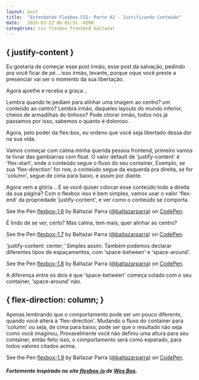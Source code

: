 ```yaml
---
layout: post
title:  "Entendendo Flexbox CSS: Parte 02 - Justificando Conteúdo"
date:   2016-03-22 06:05:31 -0200
categories: css flexbox frontend baltazar
---
```


## \{ justify-content \}

Eu gostaria de começar esse post irmão, esse post da salvação, pedindo pra você ficar de pé...
isso irmão, levante, porque oque você preste a presenciar vai ser o momento da sua libertação.

Agora ajoelhe e receba a graça...

Lembra quando te pediam para alinhar uma imagem ao centro? um conteúdo ao centro?
Lembra irmão, daqueles layouts do mundo inferior, cheios de armadilhas do tinhoso?
Pode chorar irmão, todos nós já passamos por isso, sabemos o quanto é doloroso.

Agora, pelo poder da flex-box, eu ordeno que você seja libertado dessa dor na sua vida.

Vamos começar com calma minha querida pessoa frontend,
primeiro vamos te livrar das gambiarras com float.
O valor default de 'justify-content' é 'flex-start', onde o conteúdo segue o fluxo do seu container,
Exemplo, se sua 'flex-direction' for row, o conteúdo segue da esquerda pra direita, se for 'column',
segue de cima para baixo, e assim por diante.

Agora vem a glória... E se você quiser colocar esse conteúdo todo a direita da sua página?
Com o flexbox isso é bem simples, vamos usar o valor 'flex-end' da propriedade 'justify-content',
e ver como o conteúdo se comporta.

<p data-height="268" data-theme-id="22766" data-slug-hash="PNpvpa" data-default-tab="result" data-user="baltazarparra" class="codepen">See the Pen <a href="http://codepen.io/baltazarparra/pen/PNpvpa/">flexbox-1.6</a> by Baltazar Parra (<a href="http://codepen.io/baltazarparra">@baltazarparra</a>) on <a href="http://codepen.io">CodePen</a>.</p>
<script async src="//assets.codepen.io/assets/embed/ei.js"></script>

É lindo de se ver, certo? Mas calma, tem mais, quer alinhar ao centro?

<p data-height="268" data-theme-id="22766" data-slug-hash="jqBovN" data-default-tab="result" data-user="baltazarparra" class="codepen">See the Pen <a href="http://codepen.io/baltazarparra/pen/jqBovN/">flexbox-1.7</a> by Baltazar Parra (<a href="http://codepen.io/baltazarparra">@baltazarparra</a>) on <a href="http://codepen.io">CodePen</a>.</p>
<script async src="//assets.codepen.io/assets/embed/ei.js"></script>

'justify-content: center;' Simples assim. Também podemos declarar diferentes tipos de espaçamentos,
com 'space-between' e 'space-around'.

<p data-height="268" data-theme-id="22766" data-slug-hash="MypdPK" data-default-tab="result" data-user="baltazarparra" class="codepen">See the Pen <a href="http://codepen.io/baltazarparra/pen/MypdPK/">flexbox-1.8</a> by Baltazar Parra (<a href="http://codepen.io/baltazarparra">@baltazarparra</a>) on <a href="http://codepen.io">CodePen</a>.</p>
<script async src="//assets.codepen.io/assets/embed/ei.js"></script>

A diferença entre os dois é que 'space-between' começa colado com o seu container, 'space-around' não.

## \{ flex-direction: column; \}

Apenas lembrando que o comportamento pode ser um pouco diferente, quando você altera a 'flex-direction'.
Mudando o fluxo do container para 'column' ou seja, de cima para baixo, pode ser que o resultado não seja como você imaginou,
Provavelmente você não definiu uma altura para seu container, então feito isso, o comportamento será como esperado,
para todos valores citados acima.

<p data-height="400" data-theme-id="22766" data-slug-hash="mPWYaG" data-default-tab="result" data-user="baltazarparra" class="codepen">See the Pen <a href="http://codepen.io/baltazarparra/pen/mPWYaG/">flexbox-1.9</a> by Baltazar Parra (<a href="http://codepen.io/baltazarparra">@baltazarparra</a>) on <a href="http://codepen.io">CodePen</a>.</p>
<script async src="//assets.codepen.io/assets/embed/ei.js"></script>

##### Fortemente inspirado no site [flexbox.io](http://flexbox.io) de [Wes Bos](http://wesbos.com/).
